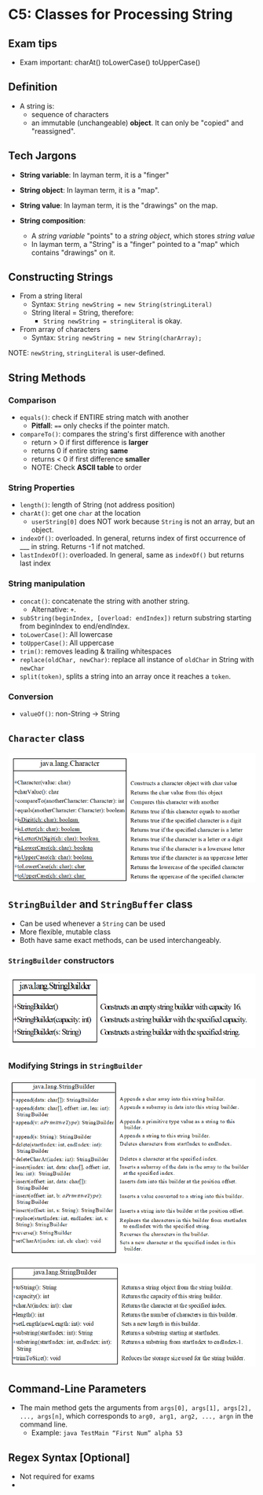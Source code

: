 # C5: Classes for Processing String

## Exam tips

- Exam important:
charAt()
toLowerCase()
toUpperCase()

## Definition

- A string is:
  - sequence of characters
  - an immutable (unchangeable) **object**. It can only be "copied" and "reassigned".

## Tech Jargons

- **String variable**: In layman term, it is a "finger"
- **String object**: In layman term, it is a "map".
- **String value**: In layman term, it is the "drawings" on the map.

- **String composition**:
  - A *string variable* "points" to a *string object*, which stores *string value*
  - In layman term, a "String" is a "finger" pointed to a "map" which contains "drawings" on it.

## Constructing Strings

- From a string literal
  - Syntax: `String newString = new String(stringLiteral)`
  - String literal = String, therefore:
    - `String newString = stringLiteral` is okay.
- From array of characters
  - Syntax: `String newString = new String(charArray);`

NOTE: `newString`, `stringLiteral` is user-defined.

## String Methods

### Comparison

- `equals()`: check if ENTIRE string match with another
  - **Pitfall**: `==` only checks if the pointer match.
- `compareTo()`: compares the string's first difference with another
  - return > 0 if first difference is **larger**
  - returns 0 if entire string **same**
  - returns < 0 if first difference **smaller**
  - NOTE: Check **ASCII table** to order

### String Properties

- `length()`: length of String (not address position)
- `charAt()`: get one `char` at the location
  - `userString[0]` does NOT work because `String` is not an array, but an object.
- `indexOf()`: overloaded. In general, returns index of first occurrence of ___ in string. Returns -1 if not matched.
- `lastIndexOf()`: overloaded. In general, same as `indexOf()` but returns last index

### String manipulation

- `concat()`: concatenate the string with another string.
  - Alternative: `+`.
- `subString(beginIndex, [overload: endIndex])` return substring starting from beginIndex to end/endIndex.
- `toLowerCase()`: All lowercase
- `toUpperCase()`: All uppercase
- `trim()`: removes leading & trailing whitespaces
- `replace(oldChar, newChar)`: replace all instance of `oldChar` in String with `newChar`
- `split(token)`, splits a string into an array once it reaches a `token`.

### Conversion

- `valueOf()`: non-String -> String

## `Character` class

![](img/c5-character-reference.png)

## `StringBuilder` and `StringBuffer` class

- Can be used whenever a `String` can be used
- More flexible, mutable class
- Both have same exact methods, can be used interchangeably. 

### `StringBuilder` constructors

![](img/c5-StringBuilder-reference.png)

### Modifying Strings in `StringBuilder`

![1562825212400](img/c5-StringBuilder-class-reference.png)

![c5-StringBuilder-class-reference-2](img/c5-StringBuilder-class-reference-2.png)

## Command-Line Parameters

- The main method gets the arguments from `args[0], args[1], args[2], ..., args[n]`, which corresponds to `arg0, arg1, arg2, ..., argn` in the command line.
  - Example: `java TestMain “First Num” alpha 53`

## Regex Syntax [Optional]

- Not required for exams
- 